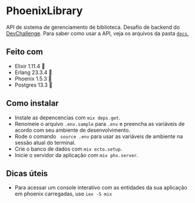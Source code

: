 # PhoenixLibrary

API de sistema de gerenciamento de biblioteca. Desafio de backend do [DevChallenge](https://www.devchallenge.com.br/challenges/5f0b43f5a5fec43156149043/details). Para saber como usar a API, veja os arquivos da pasta [`docs`.](https://github.com/odineiramone/phoenix-library/tree/main/docs)

## Feito com

  - Elixir 1.11.4 🧪
  - Erlang 23.3.4 👴
  - Phoenix 1.5.3 🐓
  - Postgres 13.3 🐘

## Como instalar

  - Instale as depencencias com `mix deps.get`.
  - Renomeie o arquivo `.env.sample` para `.env` e preencha as variáveis de acordo com seu ambiente de desenvolvimento.
  - Rode o comando ` source .env` para usar as variáveis de ambiente na sessão atual do terminal.
  - Crie o banco de dados com `mix ecto.setup`.
  - Inicie o servidor da aplicação com `mix phx.server`.

## Dicas úteis

  - Para acessar um console interativo com as entidades da sua aplicação em phoenix carregadas, use `iex -S mix`
